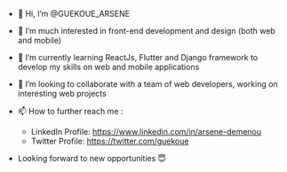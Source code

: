 - 👋 Hi, I’m @GUEKOUE_ARSENE
- 👀 I’m much interested in front-end development and design (both web and mobile)
- 🌱 I’m currently learning ReactJs, Flutter and Django framework to develop my skills on web and mobile applications
- 💞️ I’m looking to collaborate with a team of web developers, working on interesting web projects
- 📫 How to further reach me :
  - LinkedIn Profile: https://www.linkedin.com/in/arsene-demenou
  - Twitter Profile: https://twitter.com/guekoue

- Looking forward to new opportunities 😇

<!---
GUEKOUE/GUEKOUE is a ✨ special ✨ repository because its `README.md` (this file) appears on your GitHub profile.
You can click the Preview link to take a look at your changes.
--->
